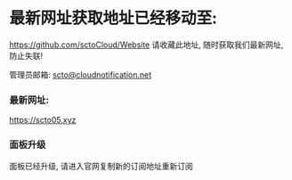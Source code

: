 # 最新网址获取地址已经移动至: 
https://github.com/sctoCloud/Website
请收藏此地址, 随时获取我们最新网址, 防止失联!

管理员邮箱:
scto@cloudnotification.net

### 最新网址:

https://scto05.xyz

### 面板升级
面板已经升级, 请进入官网复制新的订阅地址重新订阅
